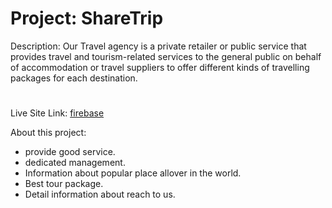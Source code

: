 # Project: ShareTrip

Description: Our Travel agency is a private retailer or public service that provides travel and tourism-related services to the general public on behalf of accommodation or travel suppliers to offer different kinds of travelling packages for each destination.

#

Live Site Link: [firebase](https://travelista-ab801.web.app/home)

About this  project:

- provide good service.
- dedicated management.
- Information about popular place allover in the world.
- Best tour package.
- Detail information about reach to us.
 

